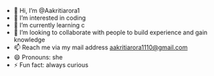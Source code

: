 - 👋 Hi, I’m @Aakritiarora1
- 👀 I’m interested in coding
- 🌱 I’m currently learning c
- 💞️ I’m looking to collaborate with people to build experience and gain knowledge
- 📫 Reach me via my mail address aakritiarora1110@gmail.com
- 😄 Pronouns: she
- ⚡ Fun fact: always curious

<!---
Aakritiarora1/Aakritiarora1 is a ✨ special ✨ repository because its `README.md` (this file) appears on your GitHub profile.
You can click the Preview link to take a look at your changes.
--->
